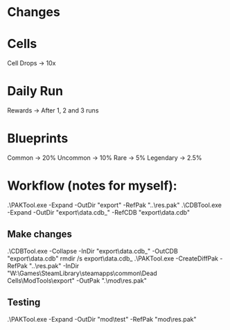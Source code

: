 # Changes 

# Cells
Cell Drops -> 10x

# Daily Run
Rewards -> After 1, 2 and 3 runs

# Blueprints
Common -> 20%
Uncommon -> 10%
Rare -> 5%
Legendary -> 2.5%

# Workflow (notes for myself):
.\PAKTool.exe -Expand -OutDir "export" -RefPak "..\res.pak"
.\CDBTool.exe -Expand -OutDir "export\data.cdb_" -RefCDB "export\data.cdb"

## Make changes

.\CDBTool.exe -Collapse -InDir "export\data.cdb_" -OutCDB "export\data.cdb"
rmdir /s export\data.cdb_
.\PAKTool.exe -CreateDiffPak -RefPak "..\res.pak" -InDir "W:\Games\SteamLibrary\steamapps\common\Dead Cells\ModTools\export" -OutPak ".\mod\res.pak"

## Testing
.\PAKTool.exe -Expand -OutDir "mod\test" -RefPak "mod\res.pak"